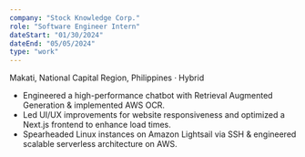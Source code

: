 ```yaml
---
company: "Stock Knowledge Corp."
role: "Software Engineer Intern"
dateStart: "01/30/2024"
dateEnd: "05/05/2024"
type: "work"
---
```


Makati, National Capital Region, Philippines · Hybrid

- Engineered a high-performance chatbot with Retrieval Augmented Generation & implemented AWS OCR.
- Led UI/UX improvements for website responsiveness and optimized a Next.js frontend to enhance load times.
- Spearheaded Linux instances on Amazon Lightsail via SSH & engineered scalable serverless architecture on AWS.

<!-- <div class="flex flex-col md:flex-row items-start md:items-center gap-6">
    <div class="flex-wrap w-11/12 md:w-1/3">
        <img src="/work/SKCOC.webp" alt="COC Certificate" class="shadow-md rounded-md">
    </div>
</div> -->

